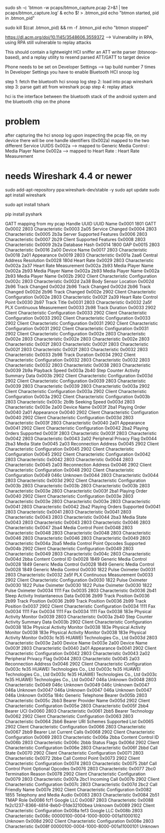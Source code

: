 sudo sh -c 'btmon -w pcaps/btmon_capture.pcap 2>&1 | tee pcaps/btmon_capture.log' & echo $! > .btmon_pid
echo "btmon started, pid in .btmon_pid"

sudo kill $(cat .btmon_pid) && rm -f .btmon_pid
echo "btmon stopped"


https://dl.acm.org/doi/10.1145/3548606.3559372 --> Vulnerability in RPA, using RPA still vulnerable to replay attacks

This should contain a lightweight HCI sniffer an ATT write parser (btsnoop-based), and a replay utility to resend parsed ATT/GATT to target device

Phone needs to be set on Developer Settings --> tap build number 7 times
In Developer Settings you have to enable Bluetooth HCI snoop log 

step 1: fetch the bluetooth hci snoop log 
step 2: load into pcap wireshark
step 3: parse gatt att from wireshark pcap 
step 4: replay attack 

hci is the interface between the bluetooth stack of the android system and the bluetooth chip on the phone 

# problem
after capturing the hci snoop log upon inspecting the pcap file, on my device there will be one handle identifiers (0x002a) mapped to the two different Service UUIDS 
0x002a --> mapped to Generic Media Control : Media Player Name
0x002a --> mapped to Heart Rate : Heart Rate Measurement

# needs Wireshark 4.4 or newer
sudo add-apt-repository ppa:wireshark-dev/stable -y
sudo apt update
sudo apt install wireshark

sudo apt install tshark

pip install pyshark

GATT mapping from my pcap 
Handle  UUID                              UUID Name
0x0001  1801                              GATT
0x0002  2803                              Characteristic
0x0003  2a05                              Service Changed
0x0004  2803                              Characteristic
0x0005  2b3a                              Server Supported Features
0x0006  2803                              Characteristic
0x0007  2b29                              Client Supported Features
0x0008  2803                              Characteristic
0x0009  2b2a                              Database Hash
0x0014  1800                              GAP
0x0015  2803                              Characteristic
0x0016  2a00                              Device Name
0x0017  2803                              Characteristic
0x0018  2a01                              Appearance
0x0019  2803                              Characteristic
0x001a  2aa6                              Central Address Resolution
0x0028  180d                              Heart Rate
0x0029  2803                              Characteristic
0x002a  2a37                              Heart Rate Measurement
0x002a  2b93                              Media Player Name
0x002a  2b93                              Media Player Name
0x002a  2b93                              Media Player Name
0x002a  2b93                              Media Player Name
0x002b  2902                              Client Characteristic Configuration
0x002c  2803                              Characteristic
0x002d  2a38                              Body Sensor Location
0x002d  2b96                              Track Changed
0x002d  2b96                              Track Changed
0x002d  2b96                              Track Changed
0x002d  2b96                              Track Changed
0x002e  2902                              Client Characteristic Configuration
0x002e  2803                              Characteristic
0x002f  2a39                              Heart Rate Control Point
0x0030  2b97                              Track Title
0x0031  2803                              Characteristic
0x0032  2a5f                              PLX Continuous Measurement
0x0033  2b98                              Track Duration
0x0033  2902                              Client Characteristic Configuration
0x0033  2902                              Client Characteristic Configuration
0x0033  2902                              Client Characteristic Configuration
0x0033  2902                              Client Characteristic Configuration
0x0031  2902                              Client Characteristic Configuration
0x0031  2902                              Client Characteristic Configuration
0x0031  2902                              Client Characteristic Configuration
0x002e  2803                              Characteristic
0x002e  2803                              Characteristic
0x002e  2803                              Characteristic
0x002e  2803                              Characteristic
0x002f  2803                              Characteristic
0x002f  2803                              Characteristic
0x002f  2803                              Characteristic
0x002f  2803                              Characteristic
0x0032  2803                              Characteristic
0x0033  2b98                              Track Duration
0x0034  2902                              Client Characteristic Configuration
0x0032  2803                              Characteristic
0x0032  2803                              Characteristic
0x0032  2803                              Characteristic
0x0038  2803                              Characteristic
0x0039  2b9a                              Playback Speed
0x003a  2b40                              Step Counter Activity Summary Data
0x003b  2902                              Client Characteristic Configuration
0x003d  2902                              Client Characteristic Configuration
0x0039  2803                              Characteristic
0x0039  2803                              Characteristic
0x0039  2803                              Characteristic
0x003a  2902                              Client Characteristic Configuration
0x003a  2902                              Client Characteristic Configuration
0x003a  2902                              Client Characteristic Configuration
0x003b  2803                              Characteristic
0x003c  2b9b                              Seeking Speed
0x003d  2803                              Characteristic
0x003e  2a00                              Device Name
0x003f  2ba1                              Playing Order
0x0040  2a01                              Appearance
0x0040  2902                              Client Characteristic Configuration
0x0040  2902                              Client Characteristic Configuration
0x003d  2803                              Characteristic
0x003f  2803                              Characteristic
0x0040  2a01                              Appearance
0x0041  2902                              Client Characteristic Configuration
0x0042  2ba2                              Playing Orders Supported
0x003f  2803                              Characteristic
0x003f  2803                              Characteristic
0x0042  2803                              Characteristic
0x0043  2a02                              Peripheral Privacy Flag
0x0044  2ba3                              Media State
0x0045  2a03                              Reconnection Address
0x0045  2902                              Client Characteristic Configuration
0x0045  2902                              Client Characteristic Configuration
0x0045  2902                              Client Characteristic Configuration
0x0042  2803                              Characteristic
0x0042  2803                              Characteristic
0x0044  2803                              Characteristic
0x0045  2a03                              Reconnection Address
0x0046  2902                              Client Characteristic Configuration
0x0048  2902                              Client Characteristic Configuration
0x0049  046c                              Unknown
0x0044  2803                              Characteristic
0x0044  2803                              Characteristic
0x003d  2902                              Client Characteristic Configuration
0x003b  2803                              Characteristic
0x003b  2803                              Characteristic
0x003b  2803                              Characteristic
0x003e  2803                              Characteristic
0x003f  2ba1                              Playing Order
0x0040  2902                              Client Characteristic Configuration
0x003e  2803                              Characteristic
0x003e  2803                              Characteristic
0x003e  2803                              Characteristic
0x0041  2803                              Characteristic
0x0042  2ba2                              Playing Orders Supported
0x0041  2803                              Characteristic
0x0041  2803                              Characteristic
0x0041  2803                              Characteristic
0x0043  2803                              Characteristic
0x0044  2ba3                              Media State
0x0043  2803                              Characteristic
0x0043  2803                              Characteristic
0x0046  2803                              Characteristic
0x0047  2ba4                              Media Control Point
0x0048  2803                              Characteristic
0x0048  2803                              Characteristic
0x0048  2803                              Characteristic
0x0046  2803                              Characteristic
0x0046  2803                              Characteristic
0x0049  2803                              Characteristic
0x004a  2ba5                              Media Control Point Opcodes Supported
0x004b  2902                              Client Characteristic Configuration
0x0049  2803                              Characteristic
0x0049  2803                              Characteristic
0x004c  2803                              Characteristic
0x004d  2bba                              Content Control ID
0x0028  1849                              Generic Media Control
0x0028  1849                              Generic Media Control
0x0028  1849                              Generic Media Control
0x0028  1849                              Generic Media Control
0x0030  1822                              Pulse Oximeter
0x0031  2803                              Characteristic
0x0032  2a5f                              PLX Continuous Measurement
0x0033  2902                              Client Characteristic Configuration
0x0030  1822                              Pulse Oximeter
0x0030  1822                              Pulse Oximeter
0x0030  1822                              Pulse Oximeter
0x0030  1822                              Pulse Oximeter
0x0034  1111                              Fax
0x0035  2803                              Characteristic
0x0036  2b41                              Sleep Activity Instantaneous Data
0x0036  2b99                              Track Position
0x0036  2b99                              Track Position
0x0036  2b99                              Track Position
0x0036  2b99                              Track Position
0x0037  2902                              Client Characteristic Configuration
0x0034  1111                              Fax
0x0034  1111                              Fax
0x0034  1111                              Fax
0x0034  1111                              Fax
0x0038  183e                              Physical Activity Monitor
0x0039  2803                              Characteristic
0x003a  2b40                              Step Counter Activity Summary Data
0x003b  2902                              Client Characteristic Configuration
0x0038  183e                              Physical Activity Monitor
0x0038  183e                              Physical Activity Monitor
0x0038  183e                              Physical Activity Monitor
0x0038  183e                              Physical Activity Monitor
0x003c  fe35                              HUAWEI Technologies Co., Ltd
0x003d  2803                              Characteristic
0x003e  2a00                              Device Name
0x003e  2a00                              Device Name
0x003f  2803                              Characteristic
0x0040  2a01                              Appearance
0x0041  2902                              Client Characteristic Configuration
0x0042  2803                              Characteristic
0x0043  2a02                              Peripheral Privacy Flag
0x0044  2803                              Characteristic
0x0045  2a03                              Reconnection Address
0x0046  2902                              Client Characteristic Configuration
0x003c  fe35                              HUAWEI Technologies Co., Ltd
0x003c  fe35                              HUAWEI Technologies Co., Ltd
0x003c  fe35                              HUAWEI Technologies Co., Ltd
0x003c  fe35                              HUAWEI Technologies Co., Ltd
0x0047  046a                              Unknown
0x0048  2803                              Characteristic
0x0049  046c                              Unknown
0x0049  046c                              Unknown
0x0047  046a                              Unknown
0x0047  046a                              Unknown
0x0047  046a                              Unknown
0x0047  046a                              Unknown
0x005a  184c                              Generic Telephone Bearer
0x005b  2803                              Characteristic
0x005c  2bb3                              Bearer Provider Name
0x005d  2902                              Client Characteristic Configuration
0x005e  2803                              Characteristic
0x005f  2bb4                              Bearer UCI
0x0060  2803                              Characteristic
0x0061  2bb5                              Bearer Technology
0x0062  2902                              Client Characteristic Configuration
0x0063  2803                              Characteristic
0x0064  2bb6                              Bearer URI Schemes Supported List
0x0065  2902                              Client Characteristic Configuration
0x0066  2803                              Characteristic
0x0067  2bb9                              Bearer List Current Calls
0x0068  2902                              Client Characteristic Configuration
0x0069  2803                              Characteristic
0x006a  2bba                              Content Control ID
0x006b  2803                              Characteristic
0x006c  2bbb                              Status Flags
0x006d  2902                              Client Characteristic Configuration
0x006e  2803                              Characteristic
0x006f  2bbd                              Call State
0x0070  2902                              Client Characteristic Configuration
0x0071  2803                              Characteristic
0x0072  2bbe                              Call Control Point
0x0073  2902                              Client Characteristic Configuration
0x0074  2803                              Characteristic
0x0075  2bbf                              Call Control Point Optional Opcodes
0x0076  2803                              Characteristic
0x0077  2bc0                              Termination Reason
0x0078  2902                              Client Characteristic Configuration
0x0079  2803                              Characteristic
0x007a  2bc1                              Incoming Call
0x007b  2902                              Client Characteristic Configuration
0x007c  2803                              Characteristic
0x007d  2bc2                              Call Friendly Name
0x007e  2902                              Client Characteristic Configuration
0x0082  1855                              Telephony and Media Audio
0x0083  2803                              Characteristic
0x0084  2b51                              TMAP Role
0x0086  fcf1                              Google LLC
0x0087  2803                              Characteristic
0x0088  fe2c1237-8366-4814-8eb0-01de32100bea  Unknown
0x0089  2902                              Client Characteristic Configuration
0x008a  fef3                              Google LLC
0x008b  2803                              Characteristic
0x008c  00000100-0004-1000-8000-001a11000102  Unknown
0x008d  2902                              Client Characteristic Configuration
0x008e  2803                              Characteristic
0x008f  00000100-0004-1000-8000-001a11000101  Unknown
